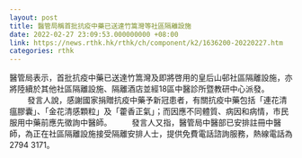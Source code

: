 ```yaml
---
layout: post
title: 醫管局稱首批抗疫中藥已送達竹篙灣等社區隔離設施
date: 2022-02-27 23:09:53.000000000 +08:00
link: https://news.rthk.hk/rthk/ch/component/k2/1636200-20220227.htm
categories: rthk
---
```


醫管局表示，首批抗疫中藥已送達竹篙灣及即將啓用的皇后山邨社區隔離設施，亦將陸續於其他社區隔離設施、隔離酒店並經18區中醫診所暨教研中心派發。
　　 
發言人說，感謝國家捐贈抗疫中藥予新冠患者，有關抗疫中藥包括「連花清瘟膠囊」、「金花清感顆粒」及「藿香正氣」；而因應不同體質、病因和病情，市民服用中藥前應先徵詢中醫師。
　　 
發言人又指，醫管局中醫部已安排註冊中醫師，為正在社區隔離設施接受隔離安排人士，提供免費電話諮詢服務，熱線電話為2794 3171。
